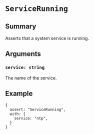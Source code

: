 # `ServiceRunning`

## Summary

Asserts that a system service is running.

## Arguments

### `service: string`

The name of the service.

## Example

```json5
{
  assert: "ServiceRunning",
  with: {
    service: "ntp",
  }
}
```
